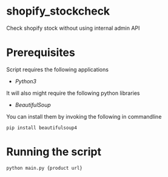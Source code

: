 # shopify_stockcheck
Check shopify stock without using internal admin API

# Prerequisites

Script requires the following applications
- *Python3*

It will also might require the following python libraries
- *BeautifulSoup*

You can install them by invoking the following in commandline
```
pip install beautifulsoup4
```

# Running the script

```
python main.py {product url}
```
